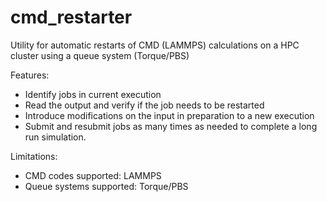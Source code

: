 # cmd_restarter

Utility for automatic restarts of CMD (LAMMPS) calculations on a HPC cluster using a queue system (Torque/PBS)

Features:

  * Identify jobs in current execution
  * Read the output and verify if the job needs to be restarted
  * Introduce modifications on the input in preparation to a new execution
  * Submit and resubmit jobs as many times as needed to complete a long run simulation.
  
Limitations:

  * CMD codes supported: LAMMPS
  * Queue systems supported: Torque/PBS
  
